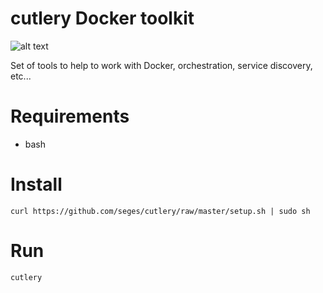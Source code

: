 # cutlery Docker toolkit

![alt text](http://pixabay.com/static/uploads/photo/2013/07/13/11/53/cutlery-158896_640.png "cutlery")

Set of tools to help to work with Docker, orchestration, service discovery, etc...

# Requirements

* bash

# Install

```
curl https://github.com/seges/cutlery/raw/master/setup.sh | sudo sh
```

# Run

```
cutlery
```
